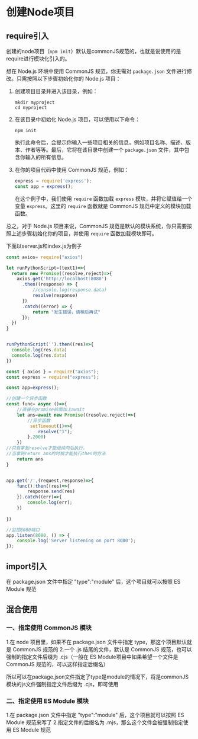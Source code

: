 # 创建Node项目

## require引入

创建的node项目（`npm init`）默认是commonJS规范的，也就是说使用的是require进行模块化引入的。

想在 Node.js 环境中使用 CommonJS 规范，你无需对 `package.json` 文件进行修改。只需按照以下步骤初始化你的 Node.js 项目：

1. 创建项目目录并进入该目录，例如：

   ```shell
   mkdir myproject
   cd myproject
   ```

2. 在该目录中初始化 Node.js 项目，可以使用以下命令：

   ```shell
   npm init
   ```

   执行此命令后，会提示你输入一些项目相关的信息，例如项目名称、描述、版本、作者等等。最后，它将在该目录中创建一个 `package.json` 文件，其中包含你输入的所有信息。

3. 在你的项目代码中使用 CommonJS 规范，例如：

   ```js
   express = require('express');
   const app = express();
   ```

   在这个例子中，我们使用 `require` 函数加载 `express` 模块，并将它赋值给一个变量 `express`。这里的 `require` 函数就是 CommonJS 规范中定义的模块加载函数。

总之，对于 Node.js 项目来说，CommonJS 规范是默认的模块系统，你只需要按照上述步骤初始化你的项目，并使用 `require` 函数加载模块即可。

下面以server.js和index.js为例子

```js
const axios= require("axios")

let runPythonScript=(text1)=>{
  return new Promise((resolve,reject)=>{
    axios.get('http://localhost:8080')
      .then((response) => {
          //console.log(response.data)
          resolve(response)
      })
      .catch((error) => {
          return "发生错误，请稍后再试"
      });
  })
}


runPythonScript('').then((res)=>{
  console.log(res.data)
  console.log(res.data)
})
```

```js
const { axios } = require("axios");
const express = require("express");

const app=express();

//创建一个异步函数
const func= async ()=>{
    //直接在promise前面加上await
    let ans=await new Promise((resolve,reject)=>{
        //异步函数  
         setTimeout(()=>{
            resolve("1");
        },2000)
    })
//只有拿到resolve才能继续向后执行，
//当拿到return ans的时候才能执行then的方法
    return ans
}


app.get('/',(request,response)=>{
    func().then((res)=>{
        response.send(res)
    }).catch((err)=>{
        console.log(err);
    })
   
})

//监控8080端口
app.listen(8080, () => {
    console.log('Server listening on port 8080');
});
```

## import引入

在 package.json 文件中指定 "type":"module" 后，这个项目就可以按照 ES Module 规范

## 混合使用

### 一、指定使用 CommonJS 模块

1.在 node 项目里，如果不在 package.json 文件中指定 type，那这个项目默认就是 CommonJS 规范的
2.一个 .js 结尾的文件，默认是 CommonJS 规范，也可以强制的指定文件后缀为 .cjs（一般在 ES Module项目中如果希望一个文件是 CommonJS 规范的，可以这样指定后缀名）

所以可以在package.json文件指定了type是module的情况下，将是commonJS模块的js文件强制指定文件后缀为 .cjs，即可使用


### 二、指定使用 ES Module 模块

1.在 package.json 文件中指定 "type":"module" 后，这个项目就可以按照 ES Module 规范来写了
2.指定文件的后缀名为 .mjs，那么这个文件会被强制指定使用 ES Module 规范
